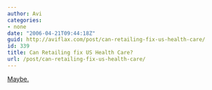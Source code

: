```yaml
---
author: Avi
categories:
- none
date: "2006-04-21T09:44:18Z"
guid: http://aviflax.com/post/can-retailing-fix-us-health-care/
id: 339
title: Can Retailing fix US Health Care?
url: /post/can-retailing-fix-us-health-care/
---
```

[Maybe.](http://money.cnn.com/2006/03/31/news/companies/walmart_f500_fortune_041706/index.htm)